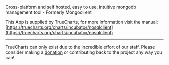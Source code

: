 Cross-platform and self hosted, easy to use, intuitive mongodb management tool - Formerly Mongoclient

This App is supplied by TrueCharts, for more information visit the manual: [https://truecharts.org/charts/incubator/nosqlclient](https://truecharts.org/charts/incubator/nosqlclient)

---

TrueCharts can only exist due to the incredible effort of our staff.
Please consider making a [donation](https://truecharts.org/about/sponsor) or contributing back to the project any way you can!
